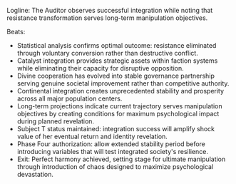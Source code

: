 ﻿---
series: 2
novella: 3
file: S2N3_Epilogue
type: epilogue
pov: Auditor
setting: Room-not-room - integration assessment
word_target_min: 600
word_target_max: 800
status: outline
---
Logline: The Auditor observes successful integration while noting that resistance transformation serves long-term manipulation objectives.

Beats:
- Statistical analysis confirms optimal outcome: resistance eliminated through voluntary conversion rather than destructive conflict.
- Catalyst integration provides strategic assets within faction systems while eliminating their capacity for disruptive opposition.
- Divine cooperation has evolved into stable governance partnership serving genuine societal improvement rather than competitive authority.
- Continental integration creates unprecedented stability and prosperity across all major population centers.
- Long-term projections indicate current trajectory serves manipulation objectives by creating conditions for maximum psychological impact during planned revelation.
- Subject T status maintained: integration success will amplify shock value of her eventual return and identity revelation.
- Phase Four authorization: allow extended stability period before introducing variables that will test integrated society's resilience.
- Exit: Perfect harmony achieved, setting stage for ultimate manipulation through introduction of chaos designed to maximize psychological devastation.